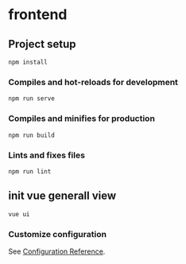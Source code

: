# frontend

## Project setup
```
npm install
```

### Compiles and hot-reloads for development
```
npm run serve
```

### Compiles and minifies for production
```
npm run build
```

### Lints and fixes files
```
npm run lint
```


## init vue generall view
```
vue ui
```

### Customize configuration
See [Configuration Reference](https://cli.vuejs.org/config/).
